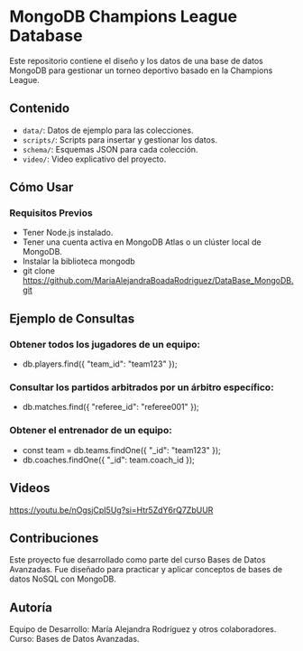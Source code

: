 # MongoDB Champions League Database

Este repositorio contiene el diseño y los datos de una base de datos MongoDB para gestionar un torneo deportivo basado en la Champions League.

## Contenido
- `data/`: Datos de ejemplo para las colecciones.
- `scripts/`: Scripts para insertar y gestionar los datos.
- `schema/`: Esquemas JSON para cada colección.
- `video/`: Video explicativo del proyecto.

## Cómo Usar

### Requisitos Previos

- Tener Node.js instalado.
- Tener una cuenta activa en MongoDB Atlas o un clúster local de MongoDB.
- Instalar la biblioteca mongodb
- git clone https://github.com/MariaAlejandraBoadaRodriguez/DataBase_MongoDB.git

## Ejemplo de Consultas

### Obtener todos los jugadores de un equipo:

- db.players.find({ "team_id": "team123" });

### Consultar los partidos arbitrados por un árbitro específico:

- db.matches.find({ "referee_id": "referee001" });

### Obtener el entrenador de un equipo:

- const team = db.teams.findOne({ "_id": "team123" });
- db.coaches.findOne({ "_id": team.coach_id });

## Videos

https://youtu.be/nOgsjCpI5Ug?si=Htr5ZdY6rQ7ZbUUR

## Contribuciones

Este proyecto fue desarrollado como parte del curso Bases de Datos Avanzadas. Fue diseñado para practicar y aplicar conceptos de bases de datos NoSQL con MongoDB.

##  Autoría

Equipo de Desarrollo: María Alejandra Rodríguez y otros colaboradores.
Curso: Bases de Datos Avanzadas.
